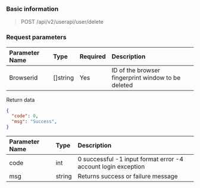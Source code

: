### Basic information

> POST /api/v2/userapi/user/delete

### Request parameters
|Parameter Name | Type | Required | Description|
|:------ |:------ |:----------|:----------|
|Browserid | []string | Yes | ID of the browser fingerprint window to be deleted|

Return data

```json
{
  "code": 0,
  "msg": "Success",
}
```

|Parameter Name | Type | Description|
|:---- |:----|:----|
|code | int | 0 successful -1 input format error -4 account login exception|
|msg | string | Returns success or failure message|